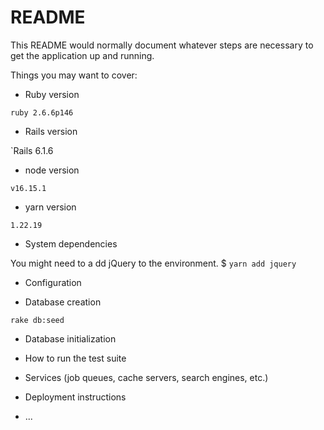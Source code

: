 # README

This README would normally document whatever steps are necessary to get the
application up and running.

Things you may want to cover:

* Ruby version

`ruby 2.6.6p146`

* Rails version

`Rails 6.1.6

* node version

`v16.15.1`

* yarn version

`1.22.19`

* System dependencies

You might need to a dd jQuery to the environment. $ `yarn add jquery`

* Configuration

* Database creation

`rake db:seed`
* Database initialization

* How to run the test suite

* Services (job queues, cache servers, search engines, etc.)

* Deployment instructions

* ...

